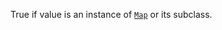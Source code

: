True if value is an instance of [`Map`](https://developer.mozilla.org/en-US/docs/Web/JavaScript/Reference/Global_Objects/Map) or its subclass.
